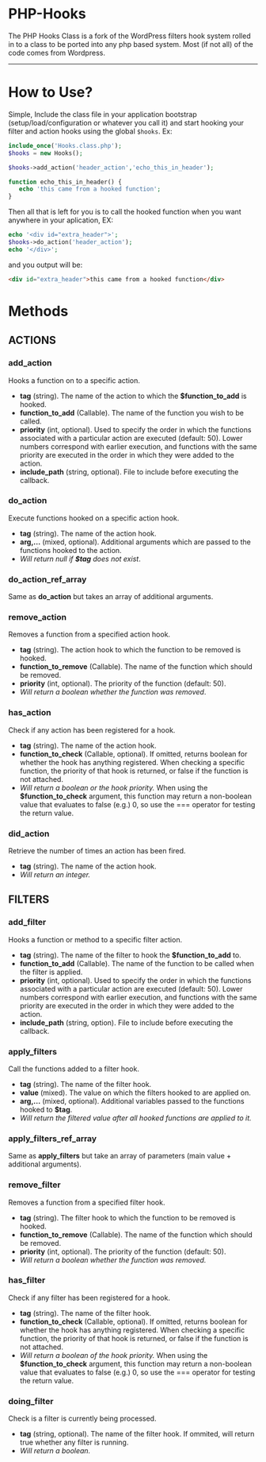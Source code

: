 PHP-Hooks
=========

The PHP Hooks Class is a fork of the WordPress filters hook system rolled in to a class to be ported into any php based system. Most (if not all) of the code comes from Wordpress.


----------

# How to Use?

Simple, Include the class file in your application bootstrap (setup/load/configuration or whatever you call it) and start hooking your filter and action hooks using the global `$hooks`. Ex:

```PHP
include_once('Hooks.class.php');
$hooks = new Hooks();

$hooks->add_action('header_action','echo_this_in_header');

function echo_this_in_header() {
   echo 'this came from a hooked function';
}
```

Then all that is left for you is to call the hooked function when you want anywhere in your aplication, EX:

```PHP
echo '<div id="extra_header">';
$hooks->do_action('header_action');
echo '</div>';
```


and you output will be:
```HTML
<div id="extra_header">this came from a hooked function</div>
```

# Methods

## ACTIONS

### add_action
Hooks a function on to a specific action.

* **tag** (string). The name of the action to which the **$function_to_add** is hooked.
* **function_to_add** (Callable). The name of the function you wish to be called.
* **priority** (int, optional). Used to specify the order in which the functions associated with a particular action are executed (default: 50). Lower numbers correspond with earlier execution, and functions with the same priority are executed in the order in which they were added to the action.
* **include_path** (string, optional). File to include before executing the callback.

### do_action
Execute functions hooked on a specific action hook.

* **tag** (string). The name of the action hook.
* **arg,...** (mixed, optional). Additional arguments which are passed to the functions hooked to the action.
* _Will return null if **$tag** does not exist_.

### do_action_ref_array
Same as **do_action** but takes an array of additional arguments.

### remove_action
Removes a function from a specified action hook.

* **tag** (string). The action hook to which the function to be removed is hooked.
* **function_to_remove** (Callable). The name of the function which should be removed.
* **priority** (int, optional). The priority of the function (default: 50).
* _Will return a boolean whether the function was removed_.

### has_action
Check if any action has been registered for a hook.

* **tag** (string). The name of the action hook.
* **function_to_check** (Callable, optional). If omitted, returns boolean for whether the hook has anything registered. When checking a specific function, the priority of that hook is returned, or false if the function is not attached.
* _Will return a boolean or the hook priority._ When using the **$function_to_check** argument, this function may return a non-boolean value that evaluates to false (e.g.) 0, so use the === operator for testing the return value.

### did_action
Retrieve the number of times an action has been fired.

* **tag** (string). The name of the action hook.
* _Will return an integer._

## FILTERS

### add_filter
Hooks a function or method to a specific filter action.

* **tag** (string). The name of the filter to hook the **$function_to_add** to.
* **function_to_add** (Callable). The name of the function to be called when the filter is applied.
* **priority** (int, optional). Used to specify the order in which the functions associated with a particular action are executed (default: 50). Lower numbers correspond with earlier execution, and functions with the same priority are executed in the order in which they were added to the action.
* **include_path** (string, option). File to include before executing the callback.

### apply_filters
Call the functions added to a filter hook.

* **tag** (string). The name of the filter hook.
* **value** (mixed). The value on which the filters hooked to are applied on.
* **arg,...** (mixed, optional). Additional variables passed to the functions hooked to **$tag**.
* _Will return the filtered value after all hooked functions are applied to it._

### apply_filters_ref_array
Same as **apply_filters** but take an array of parameters (main value + additional arguments).

### remove_filter
Removes a function from a specified filter hook.

* **tag** (string). The filter hook to which the function to be removed is hooked.
* **function_to_remove** (Callable). The name of the function which should be removed.
* **priority** (int, optional). The priority of the function (default: 50).
* _Will return a boolean whether the function was removed._

### has_filter
Check if any filter has been registered for a hook.

* **tag** (string). The name of the filter hook.
* **function_to_check** (Callable, optional). If omitted, returns boolean for whether the hook has anything registered. When checking a specific function, the priority of that hook is  returned, or false if the function is not attached.
* _Will return a boolean of the hook priority._ When using the **$function_to_check** argument, this function may return a non-boolean value that evaluates to false (e.g.) 0, so use the === operator for testing the return value.

### doing_filter
Check is a filter is currently being processed.

* **tag** (string, optional). The name of the filter hook. If ommited, will return true whether any filter is running.
* _Will return a boolean._

